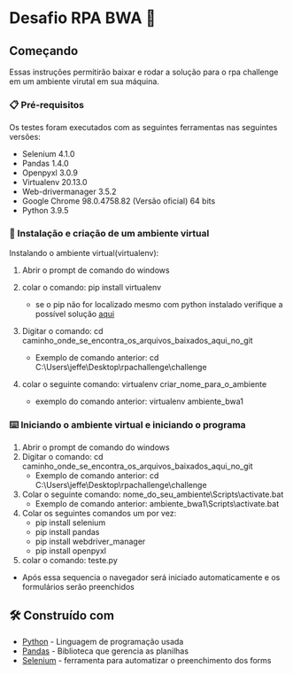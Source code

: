 # Desafio RPA BWA 🚀 

## Começando

Essas instruções permitirão baixar e rodar a solução para o rpa challenge em um ambiente virutal em sua máquina. 

### 📋 Pré-requisitos

Os testes foram executados com as seguintes ferramentas nas seguintes versões:

* Selenium 4.1.0
* Pandas 1.4.0
* Openpyxl 3.0.9
* Virtualenv 20.13.0
* Web-drivermanager 3.5.2
* Google Chrome 98.0.4758.82 (Versão oficial) 64 bits
* Python 3.9.5

### 🔧 Instalação e criação de um ambiente virtual
Instalando o ambiente virtual(virtualenv):

1. Abrir o prompt de comando do windows
2. colar o comando: pip install virtualenv
   * se o pip não for localizado mesmo com python instalado verifique a possível solução [aqui](https://dicasdepython.com.br/resolvido-pip-nao-e-reconhecido-como-um-comando-interno/)

3. Digitar o comando: cd caminho_onde_se_encontra_os_arquivos_baixados_aqui_no_git
   * Exemplo de comando anterior: cd C:\Users\jeffe\Desktop\rpachallenge\challenge
4. colar o seguinte comando: virtualenv criar_nome_para_o_ambiente
   * exemplo do comando anterior: virtualenv ambiente_bwa1

### ⌨️ Iniciando o ambiente virtual e iniciando o programa
1. Abrir o prompt de comando do windows
2. Digitar o comando: cd caminho_onde_se_encontra_os_arquivos_baixados_aqui_no_git
   * Exemplo de comando anterior: cd C:\Users\jeffe\Desktop\rpachallenge\challenge
3. Colar o seguinte comando: nome_do_seu_ambiente\Scripts\activate.bat
   * Exemplo de comando anterior: ambiente_bwa1\Scripts\activate.bat
5. Colar os seguintes comandos um por vez:
    * pip install selenium
    * pip install pandas
    * pip install webdriver_manager
    * pip install openpyxl
5. colar o comando: teste.py
* Após essa sequencia o navegador será iniciado automaticamente e os formulários serão preenchidos 

## 🛠️ Construído com

* [Python](https://www.python.org/) - Linguagem de programação usada
* [Pandas](https://pypi.org/project/pandas/) - Biblioteca que gerencia as planilhas
* [Selenium](https://selenium-python.readthedocs.io/index.html) - ferramenta para automatizar o preenchimento dos forms
